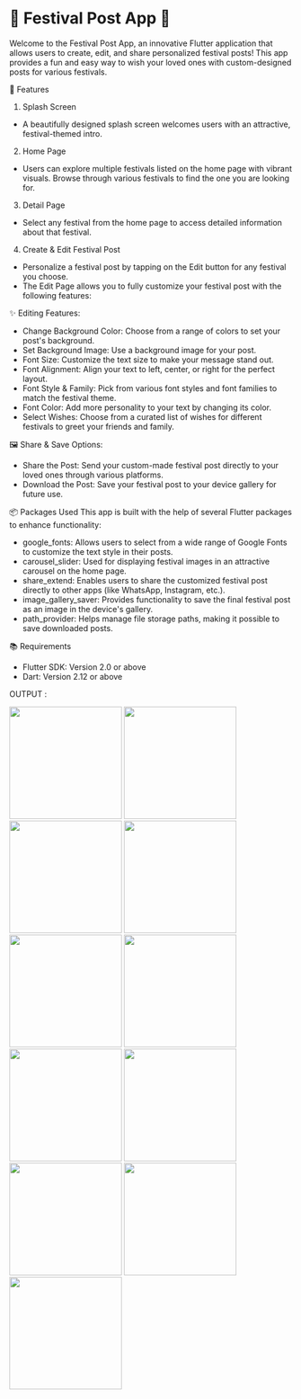# 🎉 Festival Post App 🎉

Welcome to the Festival Post App, an innovative Flutter application that allows users to create, edit, and share personalized festival posts! This app provides a fun and easy way to wish your loved ones with custom-designed posts for various festivals.

🚀 Features
1. Splash Screen
* A beautifully designed splash screen welcomes users with an attractive, festival-themed intro.
2. Home Page
* Users can explore multiple festivals listed on the home page with vibrant visuals.
Browse through various festivals to find the one you are looking for.
3. Detail Page
* Select any festival from the home page to access detailed information about that festival.
4. Create & Edit Festival Post
* Personalize a festival post by tapping on the Edit button for any festival you choose.
* The Edit Page allows you to fully customize your festival post with the following features:
  
✨ Editing Features:
* Change Background Color: Choose from a range of colors to set your post's background.
* Set Background Image: Use a background image for your post.
* Font Size: Customize the text size to make your message stand out.
* Font Alignment: Align your text to left, center, or right for the perfect layout.
* Font Style & Family: Pick from various font styles and font families to match the festival theme.
* Font Color: Add more personality to your text by changing its color.
* Select Wishes: Choose from a curated list of wishes for different festivals to greet your friends 
  and family.
  
🖼 Share & Save Options:
* Share the Post: Send your custom-made festival post directly to your loved ones through various 
  platforms.
* Download the Post: Save your festival post to your device gallery for future use.

📦 Packages Used
This app is built with the help of several Flutter packages to enhance functionality:

* google_fonts: Allows users to select from a wide range of Google Fonts to customize the text style in their posts.
* carousel_slider: Used for displaying festival images in an attractive carousel on the home page.
* share_extend: Enables users to share the customized festival post directly to other apps (like WhatsApp, Instagram, etc.).
* image_gallery_saver: Provides functionality to save the final festival post as an image in the device's gallery.
* path_provider: Helps manage file storage paths, making it possible to save downloaded posts.

📚 Requirements
* Flutter SDK: Version 2.0 or above
* Dart: Version 2.12 or above

OUTPUT : 


<img src = "https://github.com/user-attachments/assets/f129f0b2-8843-4539-9e84-f4f881897e63" width = "200">
<img src = "https://github.com/user-attachments/assets/e72b22d3-dcbe-48ed-868b-2ed3f142efb6" width = "200">
<img src = "https://github.com/user-attachments/assets/da38ae0d-60e9-4a70-85d6-4dfd326cc845" width = "200">
<img src = "https://github.com/user-attachments/assets/63b608af-3f43-4369-94b5-db3300b75178" width = "200">
<img src = "https://github.com/user-attachments/assets/fdf05c8c-d223-4d6c-8c0f-f47944a8bc77" width = "200">
<img src = "https://github.com/user-attachments/assets/c531d629-56f8-4943-b279-6facc5f0fbde" width = "200">
<img src = "https://github.com/user-attachments/assets/4c6e4d37-8bdb-4bf6-bf25-504c74154cdb" width = "200">
<img src = "https://github.com/user-attachments/assets/2b080868-830d-475d-9968-0b0e6f2aeb74" width = "200">
<img src = "https://github.com/user-attachments/assets/0d0ea8c1-dd39-4ccb-9b4d-564d543a998d" width = "200">
<img src = "https://github.com/user-attachments/assets/2cf37419-0fc9-4139-bb8b-bceb4b1bad80" width = "200">
<img src = "https://github.com/user-attachments/assets/cb1784e4-9413-41a6-805f-2a632814bafe" width = "200">
